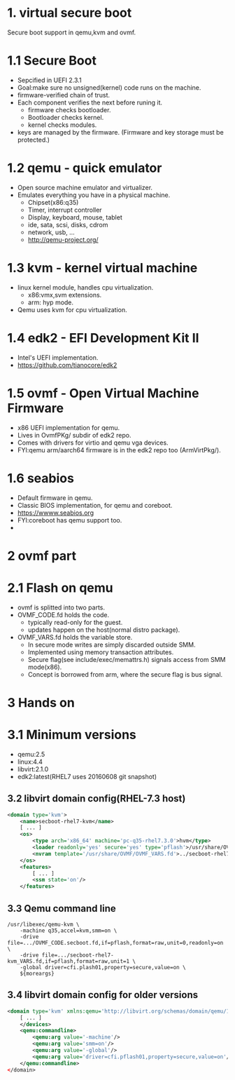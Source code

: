 # 1. virtual secure boot

Secure boot support in qemu,kvm and ovmf.

# 1.1 Secure Boot

- Sepcified in UEFI 2.3.1
- Goal:make sure no unsigned(kernel) code runs on the machine.
- firmware-verified chain of trust.
- Each component verifies the next before runing it.
    - firmware checks bootloader.
    - Bootloader checks kernel.
    - kernel checks modules.
- keys are managed by the firmware. (Firmware and key storage must be protected.)

# 1.2 qemu - quick emulator

- Open source machine emulator and virtualizer.
- Emulates everything you have in a physical machine.
    -  Chipset(x86:q35)
    -  Timer, interrupt controller
    -  Display, keyboard, mouse, tablet
    -  ide, sata, scsi, disks, cdrom
    -  network, usb, ...
    -  http://qemu-project.org/

# 1.3 kvm - kernel virtual machine

- linux kernel module, handles cpu virtualization.
    - x86:vmx,svm extensions.
    - arm: hyp mode.
- Qemu uses kvm for cpu virtualization.

# 1.4 edk2 - EFI Development Kit II

- Intel's UEFI implementation.
- https://github.com/tianocore/edk2

# 1.5 ovmf - Open Virtual Machine Firmware

- x86 UEFI implementation for qemu.
- Lives in OvmfPKg/ subdir of edk2 repo.
- Comes with drivers for virtio and qemu vga devices.
- FYI:qemu arm/aarch64 firmware is in the edk2 repo too (ArmVirtPkg/).

# 1.6 seabios

- Default firmware in qemu.
- Classic BIOS implementation, for qemu and coreboot.
- https://wwww.seabios.org
- FYI:coreboot has qemu support too.
-

# 2 ovmf part

# 2.1 Flash on qemu

- ovmf is splitted into two parts.
- OVMF_CODE.fd holds the code.
    - typically read-only for the guest.
    - updates happen on the host(normal distro package).
- OVMF_VARS.fd holds the variable store.
    - In secure mode writes are simply discarded outside SMM.
    - Implemented using memory transaction attributes.
    - Secure flag(see include/exec/memattrs.h) signals access from SMM mode(x86).
    - Concept is borrowed from arm, where the secure flag is bus signal.

# 3 Hands on

# 3.1 Minimum versions
- qemu:2.5
- linux:4.4
- libvirt:2.1.0
- edk2:latest(RHEL7 uses 20160608 git snapshot)

## 3.2 libvirt domain config(RHEL-7.3 host)

```xml
<domain type='kvm'>
    <name>secboot-rhel7-kvm</name>
    [ ... ]
    <os>
        <type arch='x86_64' machine='pc-q35-rhel7.3.0'>hvm</type>
        <loader readonly='yes' secure='yes' type='pflash'>/usr/share/OVMF/OVMF_CODE.secboot.fd</loader>
        <nvram template='/usr/share/OVMF/OVMF_VARS.fd'>../secboot-rhel7-kvm_VARS.fd</nvram>
    </os>
    <features>
        [ ... ]
        <ssm state='on'/>
    </features>
```

## 3.3 Qemu command line

```
/usr/libexec/qemu-kvm \
    -machine q35,accel=kvm,smm=on \
    -drive file=.../OVMF_CODE.secboot.fd,if=pflash,format=raw,unit=0,readonly=on \
    -drive file=.../secboot-rhel7-kvm_VARS.fd,if=pflash,format=raw,unit=1 \
    -global driver=cfi.plash01,property=secure,value=on \
    ${moreargs}
```

## 3.4 libvirt domain config for older versions

```xml
<domain type='kvm' xmlns:qemu='http://libvirt.org/schemas/domain/qemu/1.0'>
    [ ... ]
    </devices>
    <qemu:commandline>
        <qemu:arg value='-machine'/>
        <qemu:arg value='smm=on'/>
        <qemu:arg value='-global'/>
        <qemu:arg value='driver=cfi.pflash01,property=secure,value=on'/>
    </qemu:commandline>
</domain>
```